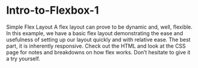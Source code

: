 # Intro-to-Flexbox-1
Simple Flex Layout
A flex layout can prove to be dynamic and, well, flexible. In this example, we have a basic flex layout demonstrating the ease and usefulness of setting up our layout quickly and with relative ease. The best part, it is inherently responsive. Check out the HTML and look at the CSS page for notes and breakdowns on how flex works. Don’t hesitate to give it a try yourself.  

